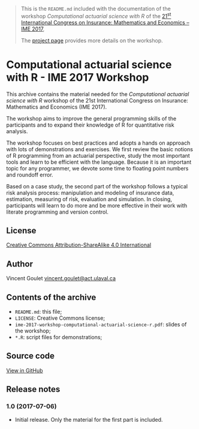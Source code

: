 > This is the `README.md` included with the documentation of the
> workshop *Computational actuarial science with R* of
> the
> [21<sup>st</sup> International Congress on Insurance: Mathematics and Economics &ndash; IME 2017](https://fam.tuwien.ac.at/events/ime2017/),
>
> The [project page](https://vigou3.github.io/ime-2017-workshop-computational-actuarial-science-r)
> provides more details on the workshop.

# Computational actuarial science with R - IME 2017 Workshop

This archive contains the material needed for the *Computational
actuarial science with R* workshop of the 21st International Congress
on Insurance: Mathematics and Economics (IME 2017).

The workshop aims to improve the general programming skills of the
participants and to expand their knowledge of R for quantitative risk
analysis.

The workshop focuses on best practices and adopts a hands on approach
with lots of demonstrations and exercises. We first review the
basic notions of R programming from an actuarial perspective, study
the most important tools and learn to be efficient with the language.
Because it is an important topic for any programmer, we devote
some time to floating point numbers and roundoff error.

Based on a case study, the second part of the workshop follows a
typical risk analysis process: manipulation and modeling of insurance
data, estimation, measuring of risk, evaluation and simulation. In
closing, participants will learn to do more and be more effective in
their work with literate programming and version control.

## License

[Creative Commons Attribution-ShareAlike 4.0 International](https://creativecommons.org/licenses/by-sa/4.0/deed.en)

## Author

Vincent Goulet <vincent.goulet@act.ulaval.ca>

## Contents of the archive

- `README.md`: this file;
- `LICENSE`: Creative Commons license;
- `ime-2017-workshop-computational-actuarial-science-r.pdf`: slides of
  the workshop;
- `*.R`: script files for demonstrations;

## Source code

[View in GitHub](http://github.com/vigou3/ime-2017-workshop-computational-actuarial-science-r/)

## Release notes

### 1.0 (2017-07-06)

- Initial release. Only the material for the first part is included.

